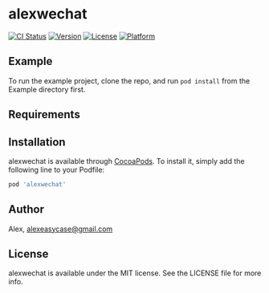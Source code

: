 # alexwechat

[![CI Status](https://img.shields.io/travis/Alex/alexwechat.svg?style=flat)](https://travis-ci.org/Alex/alexwechat)
[![Version](https://img.shields.io/cocoapods/v/alexwechat.svg?style=flat)](https://cocoapods.org/pods/alexwechat)
[![License](https://img.shields.io/cocoapods/l/alexwechat.svg?style=flat)](https://cocoapods.org/pods/alexwechat)
[![Platform](https://img.shields.io/cocoapods/p/alexwechat.svg?style=flat)](https://cocoapods.org/pods/alexwechat)

## Example

To run the example project, clone the repo, and run `pod install` from the Example directory first.

## Requirements

## Installation

alexwechat is available through [CocoaPods](https://cocoapods.org). To install
it, simply add the following line to your Podfile:

```ruby
pod 'alexwechat'
```

## Author

Alex, alexeasycase@gmail.com

## License

alexwechat is available under the MIT license. See the LICENSE file for more info.
